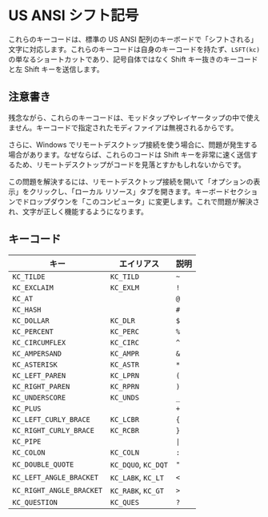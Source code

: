 # US ANSI シフト記号

これらのキーコードは、標準の US ANSI 配列のキーボードで「シフトされる」文字に対応します。これらのキーコードは自身のキーコードを持たず、`LSFT(kc)` の単なるショートカットであり、記号自体ではなく Shift キー抜きのキーコードと左 Shift キーを送信します。

## 注意書き

残念ながら、これらのキーコードは、モッドタップやレイヤータップの中で使えません。キーコードで指定されたモディファイアは無視されるからです。

さらに、Windows でリモートデスクトップ接続を使う場合に、問題が発生する場合があります。なぜならば、これらのコードは Shift キーを非常に速く送信するため、リモートデスクトップがコードを見落とすかもしれないからです。

この問題を解決するには、リモートデスクトップ接続を開いて「オプションの表示」をクリックし、「ローカル リソース」タブを開きます。キーボードセクションでドロップダウンを「このコンピュータ」に変更します。これで問題が解決され、文字が正しく機能するようになります。

## キーコード

|キー                    |エイリアス         |説明       |
|------------------------|-------------------|-----------|
|`KC_TILDE`              |`KC_TILD`          |`~`        |
|`KC_EXCLAIM`            |`KC_EXLM`          |`!`        |
|`KC_AT`                 |                   |`@`        |
|`KC_HASH`               |                   |`#`        |
|`KC_DOLLAR`             |`KC_DLR`           |`$`        |
|`KC_PERCENT`            |`KC_PERC`          |`%`        |
|`KC_CIRCUMFLEX`         |`KC_CIRC`          |`^`        |
|`KC_AMPERSAND`          |`KC_AMPR`          |`&`        |
|`KC_ASTERISK`           |`KC_ASTR`          |`*`        |
|`KC_LEFT_PAREN`         |`KC_LPRN`          |`(`        |
|`KC_RIGHT_PAREN`        |`KC_RPRN`          |`)`        |
|`KC_UNDERSCORE`         |`KC_UNDS`          |`_`        |
|`KC_PLUS`               |                   |`+`        |
|`KC_LEFT_CURLY_BRACE`   |`KC_LCBR`          |`{`        |
|`KC_RIGHT_CURLY_BRACE`  |`KC_RCBR`          |`}`        |
|`KC_PIPE`               |                   |`\|`       |
|`KC_COLON`              |`KC_COLN`          |`:`        |
|`KC_DOUBLE_QUOTE`       |`KC_DQUO`, `KC_DQT`|`"`        |
|`KC_LEFT_ANGLE_BRACKET` |`KC_LABK`, `KC_LT` |`<`        |
|`KC_RIGHT_ANGLE_BRACKET`|`KC_RABK`, `KC_GT` |`>`        |
|`KC_QUESTION`           |`KC_QUES`          |`?`        |
